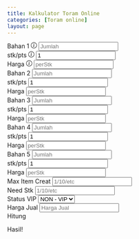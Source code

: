 ```yaml
---
title: Kalkulator Toram Online
categories: [Toram online]
layout: page
---
```


<form class="container">
  <!-- bshan 1 -->
  <div class="container mb-3 row col-12">
    <div class="col-4">
      <label for="bahan1" class="form-label">Bahan 1</label>
      <a><svg xmlns="http://www.w3.org/2000/svg" width="1em" height="1em" fill="currentColor" class="bi bi-info-circle" viewBox="0 0 16 16">
          <path d="M8 15A7 7 0 1 1 8 1a7 7 0 0 1 0 14m0 1A8 8 0 1 0 8 0a8 8 0 0 0 0 16" />
          <path d="m8.93 6.588-2.29.287-.082.38.45.083c.294.07.352.176.288.469l-.738 3.468c-.194.897.105 1.319.808 1.319.545 0 1.178-.252 1.465-.598l.088-.416c-.2.176-.492.246-.686.246-.275 0-.375-.193-.304-.533zM9 4.5a1 1 0 1 1-2 0 1 1 0 0 1 2 0" />
        </svg></a>
      <input class="form-control" type="number" id="bahan1" placeholder="Jumlah" name="bahan1">
    </div>
    <div class=" col-4">
      <label for="bahan1stk" class="form-label">stk/pts</label>
      <a><svg xmlns="http://www.w3.org/2000/svg" width="1em" height="1em" fill="currentColor" class="bi bi-info-circle" viewBox="0 0 16 16">
          <path d="M8 15A7 7 0 1 1 8 1a7 7 0 0 1 0 14m0 1A8 8 0 1 0 8 0a8 8 0 0 0 0 16" />
          <path d="m8.93 6.588-2.29.287-.082.38.45.083c.294.07.352.176.288.469l-.738 3.468c-.194.897.105 1.319.808 1.319.545 0 1.178-.252 1.465-.598l.088-.416c-.2.176-.492.246-.686.246-.275 0-.375-.193-.304-.533zM9 4.5a1 1 0 1 1-2 0 1 1 0 0 1 2 0" />
        </svg></a>
      <input class="form-control" type="number" id="bahan1stk" value="1" placeholder="30/90/etc">
    </div>
    <div class="col-4">
      <label for="bahan1harga" class="form-label">Harga</label>
      <a><svg xmlns="http://www.w3.org/2000/svg" width="1em" height="1em" fill="currentColor" class="bi bi-info-circle" viewBox="0 0 16 16">
          <path d="M8 15A7 7 0 1 1 8 1a7 7 0 0 1 0 14m0 1A8 8 0 1 0 8 0a8 8 0 0 0 0 16" />
          <path d="m8.93 6.588-2.29.287-.082.38.45.083c.294.07.352.176.288.469l-.738 3.468c-.194.897.105 1.319.808 1.319.545 0 1.178-.252 1.465-.598l.088-.416c-.2.176-.492.246-.686.246-.275 0-.375-.193-.304-.533zM9 4.5a1 1 0 1 1-2 0 1 1 0 0 1 2 0" />
        </svg></a>
      <input class="form-control" type="number" id="bahan1harga" placeholder="perStk">
    </div>
  </div>
  <!-- bshan 2 -->
  <div class="container mb-3 row col-12">
    <div class="col-4">
      <label for="bahan2" class="form-label">Bahan 2</label>
      <input class="form-control" type="number" id="bahan2" placeholder="Jumlah" name="bahan2">
    </div>
    <div class=" col-4">
      <label for="bahan2stk" class="form-label">stk/pts</label>
      <input class="form-control" type="number" id="bahan2stk" value="1" placeholder="30/90/etc">
    </div>
    <div class="col-4">
      <label for="bahan2harga" class="form-label">Harga</label>
      <input class="form-control" type="number" id="bahan2harga" placeholder="perStk">
    </div>
  </div>
  <!-- bshan 3 -->
  <div class="container mb-3 row col-12">
    <div class="col-4">
      <label for="bahan3" class="form-label">Bahan 3</label>
      <input class="form-control" type="number" id="bahan3" placeholder="Jumlah" name="bahan3">
    </div>
    <div class=" col-4">
      <label for="bahan3stk" class="form-label">stk/pts</label>
      <input class="form-control" type="number" id="bahan3stk" value="1" placeholder="30/90/etc">
    </div>
    <div class="col-4">
      <label for="bahan3harga" class="form-label">Harga</label>
      <input class="form-control" type="number" id="bahan3harga" placeholder="perStk">
    </div>
  </div>
  <!-- bshan 4 -->
  <div class="container mb-3 row col-12">
    <div class="col-4">
      <label for="bahan4" class="form-label">Bahan 4</label>
      <input class="form-control" type="number" id="bahan4" placeholder="Jumlah" name="bahan4">
    </div>
    <div class=" col-4">
      <label for="bahan4stk" class="form-label">stk/pts</label>
      <input class="form-control" type="number" id="bahan4stk" value="1" placeholder="30/90/etc">
    </div>
    <div class="col-4">
      <label for="bahan4harga" class="form-label">Harga</label>
      <input class="form-control" type="number" id="bahan4harga" placeholder="perStk">
    </div>
  </div>
  <!-- bshan 5 -->
  <div class="container mb-3 row col-12">
    <div class="col-4">
      <label for="bahan5" class="form-label">Bahan 5</label>
      <input class="form-control" type="number" id="bahan5" placeholder="Jumlah" name="bahan5">
    </div>
    <div class=" col-4">
      <label for="bahan5stk" class="form-label">stk/pts</label>
      <input class="form-control" type="number" id="bahan5stk" value="1" placeholder="30/90/etc">
    </div>
    <div class="col-4">
      <label for="bahan5harga" class="form-label">Harga</label>
      <input class="form-control" type="number" id="bahan5harga" placeholder="perStk">
    </div>
  </div>
  <div class="container mt-3 row col-12">
    <div class="col-6">
      <label for="Max Item Creat">Max Item Creat</label>
      <input class="form-control" type="number" id="maxcreatitem" placeholder="1/10/etc">
    </div>
    <div class="col-6">
      <label for="Need Stk">Need Stk</label>
      <input class="form-control" type="number" id="needstk" placeholder="1/10/etc">
    </div>
    <div class="mt-3 col-6">
      <label for="Status VIP">Status VIP</label>
      <select class="form-select" name="vip" id="vip">
        <option value="0.09">VIP</option>
        <option value="0.1" selected>NON - VIP</option>
      </select>
    </div>
    <div class="col-6 mt-3">
      <label for="Harga Jual">Harga Jual</label>
      <input class="form-control" type="number" id="hargajual" placeholder="Harga Jual">
    </div>
    <div class="container">
      <div class="col-12 mt-3">
        <a class="btn btn-light" type="button" id="hitung">Hitung</a>
      </div>
    </div>
  </div>
</form>
<!-- Hasil -->
<div class="container mt-5">
  <div class="container">
    <label for="Hasil!">Hasil!</label>
    <p id="hasil"></p>
  </div>
</div>

<script>
  // Specifying options for formatting
  const options = {
    style: 'decimal', // Other options: 'currency', 'percent', etc.
    minimumFractionDigits: 0,
    maximumFractionDigits: 0,
  };

  document.getElementById('hitung').addEventListener('click', function() {

    //// var nilai 
    var bahan1 = document.getElementById('bahan1').value;
    var bahan1stk = document.getElementById('bahan1stk').value;
    var bahan1harga = document.getElementById('bahan1harga').value;

    var bahan2 = document.getElementById('bahan2').value;
    var bahan2stk = document.getElementById('bahan2stk').value;
    var bahan2harga = document.getElementById('bahan2harga').value;

    var bahan3 = document.getElementById('bahan3').value;
    var bahan3stk = document.getElementById('bahan3stk').value;
    var bahan3harga = document.getElementById('bahan3harga').value;

    var bahan4 = document.getElementById('bahan4').value;
    var bahan4stk = document.getElementById('bahan4stk').value;
    var bahan4harga = document.getElementById('bahan4harga').value;

    var bahan5 = document.getElementById('bahan5').value;
    var bahan5stk = document.getElementById('bahan5stk').value;
    var bahan5harga = document.getElementById('bahan5harga').value;

    var maxcreatitem = document.getElementById('maxcreatitem').value;
    var needstk = document.getElementById('needstk').value;
    var vip = document.getElementById('vip').value;
    var hargajual = document.getElementById('hargajual').value;

    //// Penjumlahan 
    var tbahan1 = Number(bahan1) * Number(maxcreatitem) * Number(needstk);
    var tbahan1stk = Number(tbahan1) / Number(bahan1stk);
    var tbahan1harga = (Number(bahan1harga) / Number(bahan1stk)) * Number(tbahan1);

    var tbahan2 = Number(bahan2) * Number(maxcreatitem) * Number(needstk);
    var tbahan2stk = Number(tbahan2) / Number(bahan2stk);
    var tbahan2harga = (Number(bahan2harga) / Number(bahan2stk)) * Number(tbahan2);

    var tbahan3 = Number(bahan3) * Number(maxcreatitem) * Number(needstk);
    var tbahan3stk = Number(tbahan3) / Number(bahan3stk);
    var tbahan3harga = (Number(bahan3harga) / Number(bahan3stk)) * Number(tbahan3);

    var tbahan4 = Number(bahan4) * Number(maxcreatitem) * Number(needstk);
    var tbahan4stk = Number(tbahan4) / Number(bahan4stk);
    var tbahan4harga = (Number(bahan4harga) / Number(bahan4stk)) * Number(tbahan4);

    var tbahan5 = Number(bahan5) * Number(maxcreatitem) * Number(needstk);
    var tbahan5stk = Number(tbahan5) / Number(bahan5stk);
    var tbahan5harga = (Number(bahan5harga) / Number(bahan5stk)) * Number(tbahan5);

    var totalHarga = Number(tbahan1harga) + Number(tbahan2harga) + Number(tbahan3harga) + Number(tbahan4harga) + Number(tbahan5harga);

    var totalSellTax = Math.ceil((Number(hargajual) - (Number(hargajual) * Number(vip)))) * needstk;

    var notax = Number(hargajual) * needstk;

    var tax = (Number(hargajual) * Number(vip)) * needstk;

    var netProfit = totalSellTax - totalHarga;

    if (vip == 0.1) {
      statusvip = "Bukan VIP";
    } else {
      statusvip = "VIP";
    }

    if (bahan1 == "" | bahan1harga == "" | maxcreatitem == "" | needstk == "") {
      status_bahan1 = "";
    } else {
      status_bahan1 = "<br>Bahan 1 butuh " +
        tbahan1.toLocaleString('id-ID', options) +
        "pcs (" +
        tbahan1harga.toLocaleString('id-ID', options) +
        ") / " +
        Math.ceil(tbahan1stk).toLocaleString('id-ID', options) +
        "stk";
    }

    if (bahan2 == "" | bahan2harga == "" | maxcreatitem == "" | needstk == "") {
      status_bahan2 = "";
    } else {
      status_bahan2 = "<br>Bahan 2 butuh " +
        tbahan2.toLocaleString('id-ID', options) +
        "pcs (" +
        tbahan2harga.toLocaleString('id-ID', options) +
        ") / " +
        Math.ceil(tbahan2stk).toLocaleString('id-ID', options) +
        "stk";
    }

    if (bahan3 == "" | bahan3harga == "" | maxcreatitem == "" | needstk == "") {
      status_bahan3 = "";
    } else {
      status_bahan3 = "<br>Bahan 3 butuh " +
        tbahan3.toLocaleString('id-ID', options) +
        "pcs (" +
        tbahan3harga.toLocaleString('id-ID', options) +
        ") / " +
        Math.ceil(tbahan3stk).toLocaleString('id-ID', options) +
        "stk";
    }

    if (bahan4 == "" | bahan4harga == "" | maxcreatitem == "" | needstk == "") {
      status_bahan4 = "";
    } else {
      status_bahan4 = "<br>Bahan 4 butuh " +
        tbahan4.toLocaleString('id-ID', options) +
        "pcs (" +
        tbahan4harga.toLocaleString('id-ID', options) +
        ") / " +
        Math.ceil(tbahan4stk).toLocaleString('id-ID', options) +
        "stk";
    }

    if (bahan5 == "" | bahan5harga == "" | maxcreatitem == "" | needstk == "") {
      status_bahan5 = "";
    } else {
      status_bahan5 = "<br>Bahan 5 butuh " +
        tbahan5.toLocaleString('id-ID', options) +
        "pcs (" +
        tbahan5harga.toLocaleString('id-ID', options) +
        ") / " +
        Math.ceil(tbahan5stk).toLocaleString('id-ID', options) +
        "stk";
    }

    document.getElementById('hasil').innerHTML =
      "Status kamu " +
      statusvip +
      status_bahan1 +
      status_bahan2 +
      status_bahan3 +
      status_bahan4 +
      status_bahan5 +
      "<br>Total Modal " +
      totalHarga.toLocaleString('id-ID', options) +
      "<br>Harga Jual - TAX " +
      notax.toLocaleString('id-ID', options) +
      " - " + Math.ceil(tax).toLocaleString('id-ID', options) +
      " (" + Math.ceil(totalSellTax).toLocaleString('id-ID', options) + ")" +
      "<br>Net Profit " +
      netProfit.toLocaleString('id-ID', options);
  });
</script>